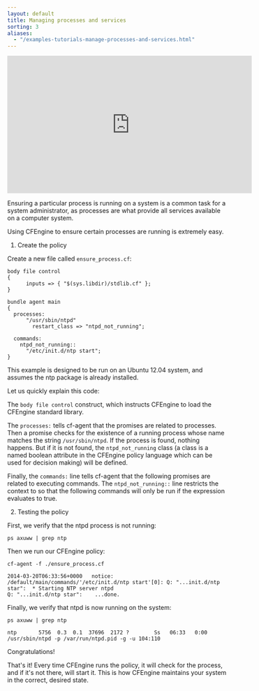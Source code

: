 ```yaml
---
layout: default
title: Managing processes and services
sorting: 3
aliases:
  - "/examples-tutorials-manage-processes-and-services.html"
---
```


<iframe width="560" height="315" src="https://www.youtube.com/embed/cAMKemZ6A9w" frameborder="0" allow="accelerometer; autoplay; clipboard-write; encrypted-media; gyroscope; picture-in-picture" allowfullscreen></iframe>

Ensuring a particular process is running on a system is a common task for a
system administrator, as processes are what provide all services available on a
computer system.

Using CFEngine to ensure certain processes are running is extremely easy.

1. Create the policy

Create a new file called `ensure_process.cf`:

```cf3 {file="ensure_process.cf"}
body file control
{
      inputs => { "$(sys.libdir)/stdlib.cf" };
}

bundle agent main
{
  processes:
      "/usr/sbin/ntpd"
        restart_class => "ntpd_not_running";

  commands:
    ntpd_not_running::
      "/etc/init.d/ntp start";
}
```

This example is designed to be run on an Ubuntu 12.04 system, and assumes the ntp package is already installed.

Let us quickly explain this code:

The `body file control` construct, which instructs CFEngine to load the CFEngine
standard library.

The `processes:` tells cf-agent that the promises are related to
processes. Then a promise checks for the existence of a running process whose
name matches the string `/usr/sbin/ntpd`. If the process is found, nothing
happens. But if it is not found, the `ntpd_not_running` class (a class is a named
boolean attribute in the CFEngine policy language which can be used for decision
making) will be defined.

Finally, the `commands:` line tells cf-agent that the following promises are
related to executing commands. The `ntpd_not_running::` line restricts the context
to so that the following commands will only be run if the expression evaluates
to true.

2. Testing the policy

First, we verify that the ntpd process is not running:

```command
ps axuww | grep ntp
```

Then we run our CFEngine policy:

```command
cf-agent -f ./ensure_process.cf
```

```output
2014-03-20T06:33:56+0000   notice: /default/main/commands/'/etc/init.d/ntp start'[0]: Q: "...init.d/ntp star":  * Starting NTP server ntpd
Q: "...init.d/ntp star":    ...done.
```

Finally, we verify that ntpd is now running on the system:

```command
ps axuww | grep ntp
```

```output
ntp       5756  0.3  0.1  37696  2172 ?        Ss   06:33   0:00 /usr/sbin/ntpd -p /var/run/ntpd.pid -g -u 104:110
```

Congratulations!

That's it! Every time CFEngine runs the policy, it will check for the process,
and if it's not there, will start it. This is how CFEngine maintains your system
in the correct, desired state.
